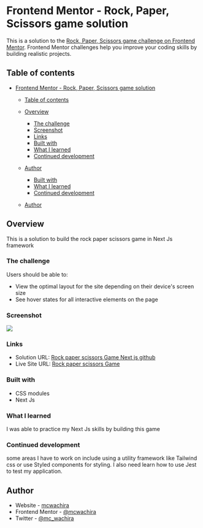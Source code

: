 
# Frontend Mentor - Rock, Paper, Scissors game solution

This is a solution to the [Rock, Paper, Scissors game challenge on Frontend Mentor](https://www.frontendmentor.io/challenges/rock-paper-scissors-game-pTgwgvgH/hub/rock-paer-scissors-game-in-javascript-SkVGBSaS5). Frontend Mentor challenges help you improve your coding skills by building realistic projects. 

## Table of contents

- [Frontend Mentor - Rock, Paper, Scissors game solution](#frontend-mentor---rock-paper-scissors-game-solution)
  - [Table of contents](#table-of-contents)
  - [Overview](#overview)
    - [The challenge](#the-challenge)
    - [Screenshot](#screenshot)
    - [Links](#links)
    - [Built with](#built-with)
    - [What I learned](#what-i-learned)
    - [Continued development](#continued-development)
  - [Author](#author)

    - [Built with](#built-with)
    - [What I learned](#what-i-learned)
    - [Continued development](#continued-development)
  - [Author](#author)



## Overview
This is a solution to build the rock paper scissors game in Next Js framework
### The challenge

Users should be able to:

- View the optimal layout for the site depending on their device's screen size
- See hover states for all interactive elements on the page

### Screenshot

![](./gif/rock-paper-scissors-nextjs.gif)




### Links

- Solution URL: [Rock paper scissors Game  Next js  github](https://github.com/mcwachira/rock-paper-scissors-nextjs-app)
- Live Site URL: [Rock paper scissors Game ](https://rock-paper-scissors-nextjs-app.vercel.app/)



### Built with

- CSS modules 
- Next Js


### What I learned

I was able to practice my Next Js skills  by building this game

### Continued development

some areas I have to work on include using a utility framework like Tailwind css or use Styled components for styling.
I also need  learn how to use Jest to test my application.
## Author

- Website - [mcwachira](https:www.mcwachira.dev)
- Frontend Mentor - [@mcwachira](https://www.frontendmentor.io/profile/mcwachira)
- Twitter - [@mc_wachira](https://www.twitter.com/mc_wachira)
